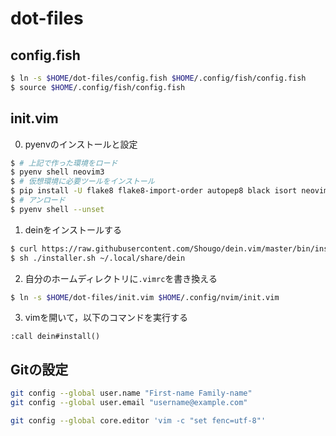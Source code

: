 # dot-files
## config.fish
```bash
$ ln -s $HOME/dot-files/config.fish $HOME/.config/fish/config.fish
$ source $HOME/.config/fish/config.fish
```

## init.vim
0. pyenvのインストールと設定
```bash
$ # 上記で作った環境をロード
$ pyenv shell neovim3
$ # 仮想環境に必要ツールをインストール
$ pip install -U flake8 flake8-import-order autopep8 black isort neovim
$ # アンロード
$ pyenv shell --unset
```

1. deinをインストールする
```bash
$ curl https://raw.githubusercontent.com/Shougo/dein.vim/master/bin/installer.sh > installer.sh
$ sh ./installer.sh ~/.local/share/dein
```

2. 自分のホームディレクトリに`.vimrc`を書き換える
```bash
$ ln -s $HOME/dot-files/init.vim $HOME/.config/nvim/init.vim
```


3. vimを開いて，以下のコマンドを実行する
```
:call dein#install()
```

## Gitの設定
```bash
git config --global user.name "First-name Family-name"
git config --global user.email "username@example.com"

git config --global core.editor 'vim -c "set fenc=utf-8"'
```
